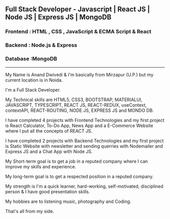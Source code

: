 ## Full Stack Developer - Javascript | React JS | Node JS | Express JS | MongoDB

###  Frontend : HTML , CSS , JavaScript & ECMA Script & React

###  Backend : Node.js & Express

### Database :MongoDB

<hr>

My Name is Anand Dwivedi & I'm basically from Mirzapur (U.P.) but my current location is in Noida.

I'm a Full Stack Developer.

My Technical skills are HTML5, CSS3, BOOTSTRAP, MATERIALUI, JAVASCRIPT, TYPESCRIPT, REACT JS, REACT-REDUX, useContext, contextAPI, REACT-ROUTING, NODE JS, EXPRESS JS and MONDO DB.

I have completed 4 projects with Frontend Technologies and my first project is React Calculator, To-Do App, News App and a E-Commerce Website where I put all the concepts of REACT JS.

I have completed 2 projects with Backend Technologies and my first project is Static Website with newsletter and sending querries with Nodemailer and Express JS and a Chat App with Node JS.

My Short-term goal is to get a job in a reputed company where I can improve my skills and experience.

My long-term goal is to get a respected position in a reputed company.

My strength is I'm a quick learner, hard-working, self-motivated, disciplined person & I have good presentation skills.

My hobbies are to listening music, photography and Coding.

That's all from my side.

<!--
**AnandDwivedi0606/AnandDwivedi0606** is a ✨ _special_ ✨ repository because its `README.md` (this file) appears on your GitHub profile.

Here are some ideas to get you started:

- 🔭 I’m currently working on ...
- 🌱 I’m currently learning ...
- 👯 I’m looking to collaborate on ...
- 🤔 I’m looking for help with ...
- 💬 Ask me about ...
- 📫 How to reach me: ...
- 😄 Pronouns: ...
- ⚡ Fun fact: ...
-->
